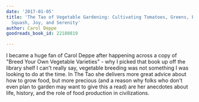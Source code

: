 ```yaml
---
date: '2017-01-05'
title: 'The Tao of Vegetable Gardening: Cultivating Tomatoes, Greens, Peas, Beans,
  Squash, Joy, and Serenity'
author: Carol Deppe
goodreads_book_id: 22180819

---
```

I became a huge fan of Carol Deppe after happening across a copy of "Breed Your Own Vegetable Varieties" - why I picked that book up off the library shelf I can't really say, vegetable breeding was not something I was looking to do at the time. In The Tao she delivers more great advice about how to grow food, but more precious (and a reason why folks who don't even plan to garden may want to give this a read) are her anecdotes about life, history, and the role of food production in civilizations. 
